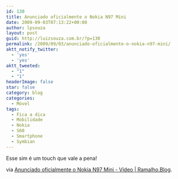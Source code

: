 ```yaml
---
id: 130
title: Anunciado oficialmente o Nokia N97 Mini
date: 2009-09-03T07:13:22+00:00
author: lpsouza
layout: post
guid: http://luizsouza.com.br/?p=130
permalink: /2009/09/03/anunciado-oficialmente-o-nokia-n97-mini/
aktt_notify_twitter:
  - 'yes'
  - 'yes'
aktt_tweeted:
  - "1"
  - "1"
headerImage: false
star: false
category: blog
categories:
  - Móvel
tags:
  - Fica a dica
  - Mobilidade
  - Nokia
  - S60
  - Smartphone
  - Symbian
---
```

Esse sim é um touch que vale a pena!

via [Anunciado oficialmente o Nokia N97 Mini - Vídeo | Ramalho.Blog](http://ramalhoblog.com/anunciado-oficialmente-o-nokia-n97-mini-video/).